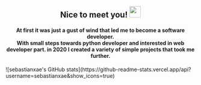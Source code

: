 <div align="center">
<h2>Nice to meet you! <img src="https://media.giphy.com/media/hvRJCLFzcasrR4ia7z/giphy.gif" width="30px"></h2>

<h4>At first it was just a gust of wind that led me to become a software developer. <br> With small steps towards python developer and interested in web developer part. in 2020 I created a variety of simple projects that took me further.</h4>
  
</div>
![sebastianxae's GitHub stats](https://github-readme-stats.vercel.app/api?username=sebastianxae&show_icons=true)


